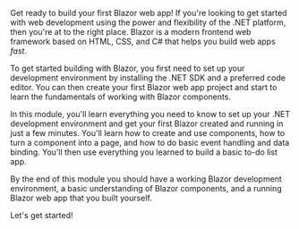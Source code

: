 Get ready to build your first Blazor web app! If you're looking to get started with web development using the power and flexibility of the .NET platform, then you're at to the right place. Blazor is a modern frontend web framework based on HTML, CSS, and C# that helps you build web apps *fast*.

To get started building with Blazor, you first need to set up your development environment by installing the .NET SDK and a preferred code editor. You can then create your first Blazor web app project and start to learn the fundamentals of working with Blazor components.

In this module, you'll learn everything you need to know to set up your .NET development environment and get your first Blazor created and running in just a few minutes. You'll learn how to create and use components, how to turn a component into a page, and how to do basic event handling and data binding. You'll then use everything you learned to build a basic to-do list app.

By the end of this module you should have a working Blazor development environment, a basic understanding of Blazor components, and a running Blazor web app that you built yourself.

Let's get started!
